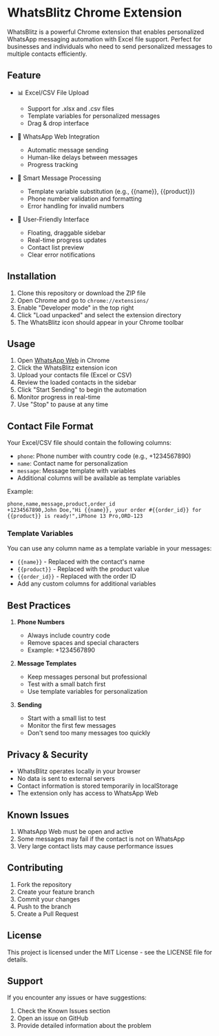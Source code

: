 # WhatsBlitz Chrome Extension

WhatsBlitz is a powerful Chrome extension that enables personalized WhatsApp messaging automation with Excel file support. Perfect for businesses and individuals who need to send personalized messages to multiple contacts efficiently.

## Feature

- 📊 Excel/CSV File Upload
  - Support for .xlsx and .csv files
  - Template variables for personalized messages
  - Drag & drop interface

- 💬 WhatsApp Web Integration
  - Automatic message sending
  - Human-like delays between messages
  - Progress tracking

- 🎯 Smart Message Processing
  - Template variable substitution (e.g., {{name}}, {{product}})
  - Phone number validation and formatting
  - Error handling for invalid numbers

- 📱 User-Friendly Interface
  - Floating, draggable sidebar
  - Real-time progress updates
  - Contact list preview
  - Clear error notifications

## Installation

1. Clone this repository or download the ZIP file
2. Open Chrome and go to `chrome://extensions/`
3. Enable "Developer mode" in the top right
4. Click "Load unpacked" and select the extension directory
5. The WhatsBlitz icon should appear in your Chrome toolbar

## Usage

1. Open [WhatsApp Web](https://web.whatsapp.com) in Chrome
2. Click the WhatsBlitz extension icon
3. Upload your contacts file (Excel or CSV)
4. Review the loaded contacts in the sidebar
5. Click "Start Sending" to begin the automation
6. Monitor progress in real-time
7. Use "Stop" to pause at any time

## Contact File Format

Your Excel/CSV file should contain the following columns:
- `phone`: Phone number with country code (e.g., +1234567890)
- `name`: Contact name for personalization
- `message`: Message template with variables
- Additional columns will be available as template variables

Example:
```csv
phone,name,message,product,order_id
+1234567890,John Doe,"Hi {{name}}, your order #{{order_id}} for {{product}} is ready!",iPhone 13 Pro,ORD-123
```

### Template Variables

You can use any column name as a template variable in your messages:
- `{{name}}` - Replaced with the contact's name
- `{{product}}` - Replaced with the product value
- `{{order_id}}` - Replaced with the order ID
- Add any custom columns for additional variables

## Best Practices

1. **Phone Numbers**
   - Always include country code
   - Remove spaces and special characters
   - Example: +1234567890

2. **Message Templates**
   - Keep messages personal but professional
   - Test with a small batch first
   - Use template variables for personalization

3. **Sending**
   - Start with a small list to test
   - Monitor the first few messages
   - Don't send too many messages too quickly

## Privacy & Security

- WhatsBlitz operates locally in your browser
- No data is sent to external servers
- Contact information is stored temporarily in localStorage
- The extension only has access to WhatsApp Web

## Known Issues

1. WhatsApp Web must be open and active
2. Some messages may fail if the contact is not on WhatsApp
3. Very large contact lists may cause performance issues

## Contributing

1. Fork the repository
2. Create your feature branch
3. Commit your changes
4. Push to the branch
5. Create a Pull Request

## License

This project is licensed under the MIT License - see the LICENSE file for details.

## Support

If you encounter any issues or have suggestions:
1. Check the Known Issues section
2. Open an issue on GitHub
3. Provide detailed information about the problem
